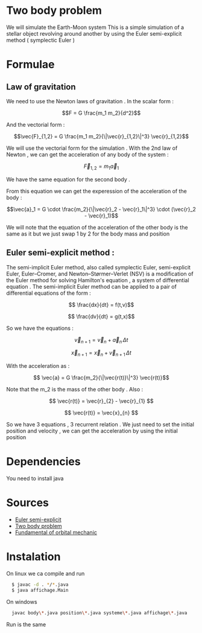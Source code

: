 # Two body problem
We will simulate the Earth-Moon system
This is a simple simulation of a stellar object revolving around another by using the Euler semi-explicit method ( symplectic Euler ) 

# Formulae
## Law of gravitation
We need to use the Newton laws of gravitation . 
In the scalar form :

```math
F = G \frac{m_1 m_2}{d^2}
```

And the vectorial form :

```math
\vec{F}_{1,2} = G \frac{m_1 m_2}{\|\vec{r}_{1,2}\|^3} \vec{r}_{1,2}
```

We will use the vectorial form for the simulation . With the 2nd law of Newton , we can get the acceleration of any body of the system :

```math
\vec{F}_{1,2} = {m}_{1}\vec{a}_{1}
```

We have the same equation for the second body . 

From this equation we can get the experession of the acceleration of the body :

```math
\vec{a}_1 = G \cdot \frac{m_2}{\|\vec{r}_2 - \vec{r}_1\|^3} \cdot (\vec{r}_2 - \vec{r}_1)
```

We will note that the equation of the acceleration of the other body is the same as it but we just swap 1 by 2 for the body mass and position

## Euler semi-explicit method :
The semi-implicit Euler method, also called symplectic Euler, semi-explicit Euler, Euler–Cromer, and Newton–Størmer–Verlet (NSV) is a modification of the Euler method for solving Hamilton's equation , a system of differential equation .
The semi-implicit Euler method can be applied to a pair of differential equations of the form :

```math
  \frac{dx}{dt} = f(t,v)
```
```math
  \frac{dv}{dt} = g(t,x)
```
So we have the equations :

```math
  \vec{v}_{n+1} = \vec{v}_n + \vec{a}_n \, \Delta t
```
```math
  \vec{x}_{n+1} = \vec{x}_n + \vec{v}_{n+1} \, \Delta t
```

With the acceleration as :
```math
  \vec{a} = G \frac{m_2}{\|\vec{r(t)}\|^3} \vec{r(t)}
```
Note that the m_2 is the mass of the other body . 
Also :
```math
  \vec{r(t)} = \vec{r}_{2} - \vec{r}_{1}  
```
```math
  \vec{r(t)} = \vec{x}_{n} 
```

So we have 3 equations , 3 recurrent relation . We just need to set the initial position and velocity , we can get the acceleration by using the initial position 

# Dependencies
  You need to install java

# Sources
  - [Euler semi-explicit](https://en.wikipedia.org/wiki/Semi-implicit_Euler_method)
  - [Two body problem](https://en.wikipedia.org/wiki/Two-body_problem)
  - [Fundamental of orbital mechanic](https://youtu.be/nJ_f1h49jfM?si=flBjnc48ZSH_9tj2)

# Instalation
On linux we ca compile and run
  ```bash
    $ javac -d . */*.java
    $ java affichage.Main
  ```
On windows 
  ```bash
    javac body\*.java position\*.java systeme\*.java affichage\*.java
```

Run is the same
